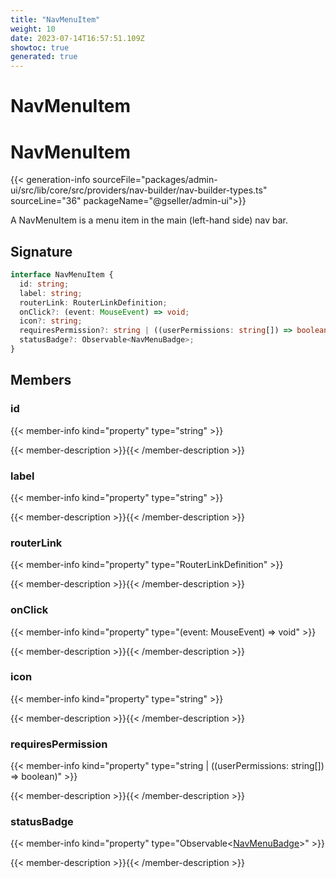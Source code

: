 ```yaml
---
title: "NavMenuItem"
weight: 10
date: 2023-07-14T16:57:51.109Z
showtoc: true
generated: true
---
```

<!-- This file was generated from the Vendure source. Do not modify. Instead, re-run the "docs:build" script -->

# NavMenuItem
<div class="symbol">


# NavMenuItem

{{< generation-info sourceFile="packages/admin-ui/src/lib/core/src/providers/nav-builder/nav-builder-types.ts" sourceLine="36" packageName="@gseller/admin-ui">}}

A NavMenuItem is a menu item in the main (left-hand side) nav
bar.

## Signature

```TypeScript
interface NavMenuItem {
  id: string;
  label: string;
  routerLink: RouterLinkDefinition;
  onClick?: (event: MouseEvent) => void;
  icon?: string;
  requiresPermission?: string | ((userPermissions: string[]) => boolean);
  statusBadge?: Observable<NavMenuBadge>;
}
```
## Members

### id

{{< member-info kind="property" type="string"  >}}

{{< member-description >}}{{< /member-description >}}

### label

{{< member-info kind="property" type="string"  >}}

{{< member-description >}}{{< /member-description >}}

### routerLink

{{< member-info kind="property" type="RouterLinkDefinition"  >}}

{{< member-description >}}{{< /member-description >}}

### onClick

{{< member-info kind="property" type="(event: MouseEvent) =&#62; void"  >}}

{{< member-description >}}{{< /member-description >}}

### icon

{{< member-info kind="property" type="string"  >}}

{{< member-description >}}{{< /member-description >}}

### requiresPermission

{{< member-info kind="property" type="string | ((userPermissions: string[]) =&#62; boolean)"  >}}

{{< member-description >}}{{< /member-description >}}

### statusBadge

{{< member-info kind="property" type="Observable&#60;<a href='/admin-ui-api/nav-menu/navigation-types#navmenubadge'>NavMenuBadge</a>&#62;"  >}}

{{< member-description >}}{{< /member-description >}}


</div>
